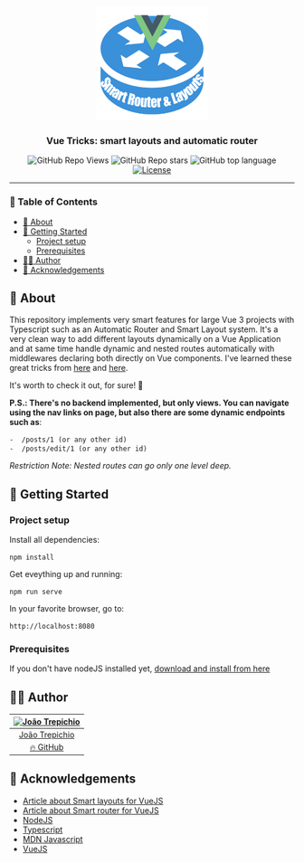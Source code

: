 <p align="center">
  <a href="" rel="noopener">
 <img width=200px height=200px src="./src/assets/project_logo.png" alt="Project logo"></a>
</p>

<h3 align="center">Vue Tricks: smart layouts and automatic router</h3>

<div align="center">

 ![GitHub Repo Views](https://visitor-badge.glitch.me/badge?page_id=vue-smart-router-layouts.visitor-badge) ![GitHub Repo stars](https://badgen.net/github/stars/trepichio/vue-smart-router-layouts)
 ![GitHub top language](https://img.shields.io/github/languages/top/trepichio/vue-smart-router-layouts?style=flat)
 [![License](https://img.shields.io/badge/license-MIT-blue.svg)](/LICENSE)

</div>

---
### 📝 Table of Contents
- [🧐 About <a name = "about"></a>](#-about-)
- [🏁 Getting Started <a name = "getting_started"></a>](#-getting-started-)
  - [Project setup](#project-setup)
  - [Prerequisites](#prerequisites)
- [👨‍🚀 Author](#-author)
- [🎉 Acknowledgements <a name = "acknowledgement"></a>](#-acknowledgements-)

## 🧐 About <a name = "about"></a>

This repository implements very smart features for large Vue 3 projects with Typescript such as an Automatic Router and Smart Layout system. It's a very clean way to add different layouts dynamically on a Vue Application and at same time handle dynamic and nested routes automatically with middlewares declaring both directly on Vue components. I've learned these great tricks from [here](https://itnext.io/vue-tricks-smart-layouts-for-vuejs-5c61a472b69b) and [here](https://itnext.io/vue-tricks-smart-router-for-vuejs-93c287f46b50).

It's worth to check it out, for sure! 🚀

**P.S.: There's no backend implemented, but only views. You can navigate using the nav links on page, but also there are some dynamic endpoints such as**:
```
-  /posts/1 (or any other id)
-  /posts/edit/1 (or any other id)
```

*Restriction Note: Nested routes can go only one level deep.*
## 🏁 Getting Started <a name = "getting_started"></a>

### Project setup
Install all dependencies:

```
npm install
```

Get eveything up and running:

```
npm run serve
```

In your favorite browser, go to:

```
http://localhost:8080
```

### Prerequisites

If you don't have nodeJS installed yet, [download and install from here](https://nodejs.org/en/)

## 👨‍🚀 Author
| [<img alt="João Trepichio" src="https://avatars2.githubusercontent.com/u/11396817?s=460&u=085712d4f1296e6ad0a220ae7c0ea5278a9c40ed&v=4" width="100">](https://trepichio.github.io) |
|:--------------------------------------------------:|
| [João Trepichio](https://trepichio.github.io)    |
| [🔥 GitHub](https://github.com/trepichio)
## 🎉 Acknowledgements <a name = "acknowledgement"></a>

- [Article about Smart layouts for VueJS](https://itnext.io/vue-tricks-smart-layouts-for-vuejs-5c61a472b69b)
- [Article about Smart router for VueJS](https://itnext.io/vue-tricks-smart-router-for-vuejs-93c287f46b50)
- [NodeJS](https://nodejs.org/en/)
- [Typescript](http://typescriptlang.org)
- [MDN Javascript](https://developer.mozilla.org/en-US/docs/Web/JavaScript)
- [VueJS](https://vuejs.org)